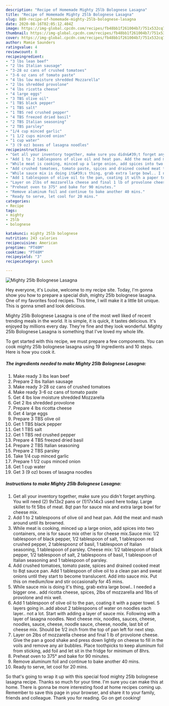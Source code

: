 ```yaml
---
description: "Recipe of Homemade Mighty 25lb Bolognese Lasagna"
title: "Recipe of Homemade Mighty 25lb Bolognese Lasagna"
slug: 889-recipe-of-homemade-mighty-25lb-bolognese-lasagna
date: 2020-08-16T02:05:12.404Z
image: https://img-global.cpcdn.com/recipes/fb48bb1f261004b7/751x532cq70/mighty-25lb-bolognese-lasagna-recipe-main-photo.jpg
thumbnail: https://img-global.cpcdn.com/recipes/fb48bb1f261004b7/751x532cq70/mighty-25lb-bolognese-lasagna-recipe-main-photo.jpg
cover: https://img-global.cpcdn.com/recipes/fb48bb1f261004b7/751x532cq70/mighty-25lb-bolognese-lasagna-recipe-main-photo.jpg
author: Mamie Saunders
ratingvalue: 4
reviewcount: 8
recipeingredient:
- "3 lbs lean beef"
- "2 lbs Italian sausage"
- "3-28 oz cans of crushed tomatoes"
- "3-6 oz cans of tomato paste"
- "4 lbs low moisture shredded Mozzarella"
- "2 lbs shredded provolone"
- "4 lbs ricotta cheese"
- "4 large eggs"
- "3 TBS olive oil"
- "1 TBS black pepper"
- "1 TBS salt"
- "1 TBS red crushed pepper"
- "4 TBS freezed dried basil"
- "2 TBS Italian seasoning"
- "2 TBS parsley"
- "1/4 cup minced garlic"
- "1 1/2 cups minced onion"
- "1 cup water"
- "3 (9 oz) boxes of lasagna noodles"
recipeinstructions:
- "Get all your inventory together, make sure you didn&#39;t forget anything. You will need (2) 9x13x2 pans or (1)17x14x3 used here today. Large skillet to fit 5lbs of meat. 8qt pan for sauce mix and extra large bowl for cheese mix."
- "Add 1 to 2 tablespoons of olive oil and heat pan. Add the meat and mash around until its browned."
- "While meat is cooking, minced up a large onion, add spices into two containers, one is for sauce mix other is for cheese mix.Sauce mix: 1/2 tablespoon of black pepper, 1/2 tablespoon of salt, 1 tablespoon red crushed pepper, 2 tablespoonz of basil, 1 tablespoon of Italian seasoning, 1 tablespoon of parsley. Cheese mix: 1/2 tablespoon of black pepper, 1/2 tablespoon of salt, 2 tablespoons of basil, 1 tablespoon of Italian seasoning and 1 tablespoon of parsley."
- "Add crushed tomatoes, tomato paste, spices and drained cooked meat to 8qt sauce pan. Add 1 tablespoon of olive oil to a clean pan and sweat onions until they start to become translucent. Add into sauce mix. Put this on medium/low and stir occasionally for 45 mins."
- "While sauce mix is doing it&#39;s thing, grab extra large bowl.. I needed a bigger one.. add ricotta cheese, spices, 2lbs of mozzarella and 1lbs of provolone and mix well."
- "Add 1 tablespoon of olive oil to the pan, coating it with a paper towel. 5 layers going in..add about 2 tablespoons of water on noodles each layer.. not a lot. Start with adding a layer of sauce mix. Following with a layer of lasagna noodles. Next cheese mix, noodles, sauces, cheese, noodles, sauce, cheese, noodle sauce, cheese, noodle, last bit of cheese mix. Should be 1/2 inch from the top of pan left for next step."
- "Layer on 2lbs of mozzarella cheese and final 1 lb of provolone cheese. Give the pan a good shake and press down lightly on cheese to fill in the voils and remove any air bubbles. Place toothpicks to keep aluminum foil from sticking, add foil and let sit in the fridge for minimum of 8hrs."
- "Preheat oven to 375° and bake for 90 minutes."
- "Remove aluminum foil and continue to bake another 40 mins."
- "Ready to serve, let cool for 20 mins."
categories:
- Recipe
tags:
- mighty
- 25lb
- bolognese

katakunci: mighty 25lb bolognese 
nutrition: 243 calories
recipecuisine: American
preptime: "PT40M"
cooktime: "PT48M"
recipeyield: "3"
recipecategory: Lunch

---
```



![Mighty 25lb Bolognese Lasagna](https://img-global.cpcdn.com/recipes/fb48bb1f261004b7/751x532cq70/mighty-25lb-bolognese-lasagna-recipe-main-photo.jpg)

Hey everyone, it's Louise, welcome to my recipe site. Today, I'm gonna show you how to prepare a special dish, mighty 25lb bolognese lasagna. One of my favorites food recipes. This time, I will make it a little bit unique. This is gonna smell and look delicious.

Mighty 25lb Bolognese Lasagna is one of the most well liked of recent trending meals in the world. It is simple, it is quick, it tastes delicious. It's enjoyed by millions every day. They're fine and they look wonderful. Mighty 25lb Bolognese Lasagna is something that I've loved my whole life.




To get started with this recipe, we must prepare a few components. You can cook mighty 25lb bolognese lasagna using 19 ingredients and 10 steps. Here is how you cook it.

<!--inarticleads1-->

##### The ingredients needed to make Mighty 25lb Bolognese Lasagna:

1. Make ready 3 lbs lean beef
1. Prepare 2 lbs Italian sausage
1. Make ready 3-28 oz cans of crushed tomatoes
1. Make ready 3-6 oz cans of tomato paste
1. Get 4 lbs low moisture shredded Mozzarella
1. Get 2 lbs shredded provolone
1. Prepare 4 lbs ricotta cheese
1. Get 4 large eggs
1. Prepare 3 TBS olive oil
1. Get 1 TBS black pepper
1. Get 1 TBS salt
1. Get 1 TBS red crushed pepper
1. Prepare 4 TBS freezed dried basil
1. Prepare 2 TBS Italian seasoning
1. Prepare 2 TBS parsley
1. Take 1/4 cup minced garlic
1. Prepare 1 1/2 cups minced onion
1. Get 1 cup water
1. Get 3 (9 oz) boxes of lasagna noodles




<!--inarticleads2-->

##### Instructions to make Mighty 25lb Bolognese Lasagna:

1. Get all your inventory together, make sure you didn&#39;t forget anything. You will need (2) 9x13x2 pans or (1)17x14x3 used here today. Large skillet to fit 5lbs of meat. 8qt pan for sauce mix and extra large bowl for cheese mix.
1. Add 1 to 2 tablespoons of olive oil and heat pan. Add the meat and mash around until its browned.
1. While meat is cooking, minced up a large onion, add spices into two containers, one is for sauce mix other is for cheese mix.Sauce mix: 1/2 tablespoon of black pepper, 1/2 tablespoon of salt, 1 tablespoon red crushed pepper, 2 tablespoonz of basil, 1 tablespoon of Italian seasoning, 1 tablespoon of parsley. Cheese mix: 1/2 tablespoon of black pepper, 1/2 tablespoon of salt, 2 tablespoons of basil, 1 tablespoon of Italian seasoning and 1 tablespoon of parsley.
1. Add crushed tomatoes, tomato paste, spices and drained cooked meat to 8qt sauce pan. Add 1 tablespoon of olive oil to a clean pan and sweat onions until they start to become translucent. Add into sauce mix. Put this on medium/low and stir occasionally for 45 mins.
1. While sauce mix is doing it&#39;s thing, grab extra large bowl.. I needed a bigger one.. add ricotta cheese, spices, 2lbs of mozzarella and 1lbs of provolone and mix well.
1. Add 1 tablespoon of olive oil to the pan, coating it with a paper towel. 5 layers going in..add about 2 tablespoons of water on noodles each layer.. not a lot. Start with adding a layer of sauce mix. Following with a layer of lasagna noodles. Next cheese mix, noodles, sauces, cheese, noodles, sauce, cheese, noodle sauce, cheese, noodle, last bit of cheese mix. Should be 1/2 inch from the top of pan left for next step.
1. Layer on 2lbs of mozzarella cheese and final 1 lb of provolone cheese. Give the pan a good shake and press down lightly on cheese to fill in the voils and remove any air bubbles. Place toothpicks to keep aluminum foil from sticking, add foil and let sit in the fridge for minimum of 8hrs.
1. Preheat oven to 375° and bake for 90 minutes.
1. Remove aluminum foil and continue to bake another 40 mins.
1. Ready to serve, let cool for 20 mins.




So that's going to wrap it up with this special food mighty 25lb bolognese lasagna recipe. Thanks so much for your time. I'm sure you can make this at home. There is gonna be more interesting food at home recipes coming up. Remember to save this page in your browser, and share it to your family, friends and colleague. Thank you for reading. Go on get cooking!
